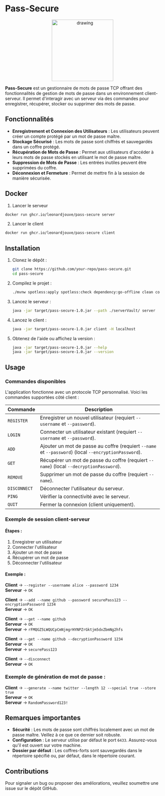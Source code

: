 # Pass-Secure

<p align="center">
<img align="center" src="https://github.com/LeonardJouve/DAI-labo01/blob/Add-logo-readme/logo-pass-secure.png" alt="drawing" style="width:200px;" class="center"/>
</p>

**Pass-Secure** est un gestionnaire de mots de passe TCP offrant des fonctionnalités de gestion de mots de passe dans un environnement client-serveur. Il permet d'interagir avec un serveur via des commandes pour enregistrer, récupérer, stocker ou supprimer des mots de passe.

## Fonctionnalités

- **Enregistrement et Connexion des Utilisateurs** : Les utilisateurs peuvent créer un compte protégé par un mot de passe maître.
- **Stockage Sécurisé** : Les mots de passe sont chiffrés et sauvegardés dans un coffre protégé.
- **Récupération de Mots de Passe** : Permet aux utilisateurs d'accéder à leurs mots de passe stockés en utilisant le mot de passe maître.
- **Suppression de Mots de Passe** : Les entrées inutiles peuvent être supprimées du coffre.
- **Déconnexion et Fermeture** : Permet de mettre fin à la session de manière sécurisée.

## Docker

1. Lancer le serveur
```bash
docker run ghcr.io/leonardjouve/pass-secure server
```

2. Lancer le client 
```bash
docker run ghcr.io/leonardjouve/pass-secure client
```

## Installation

1. Clonez le dépôt :
   ```bash
   git clone https://github.com/your-repo/pass-secure.git
   cd pass-secure
   ```

2. Compilez le projet :
   ```bash
   ./mvnw spotless:apply spotless:check dependency:go-offline clean compile package
   ```

3. Lancez le serveur :
   ```bash
   java -jar target/pass-secure-1.0.jar --path ./serverVault/ server
   ```

4. Lancez le client :
   ```bash
   java -jar target/pass-secure-1.0.jar client -H localhost
   ```

5. Obtenez de l'aide ou affichez la version :
   ```bash
   java -jar target/pass-secure-1.0.jar --help
   java -jar target/pass-secure-1.0.jar --version
   ```

## Usage

### Commandes disponibles

L'application fonctionne avec un protocole TCP personnalisé. Voici les commandes supportées côté client :

| **Commande**     | **Description**                                                             |
|-------------------|-----------------------------------------------------------------------------|
| `REGISTER`      | Enregistrer un nouvel utilisateur (requiert `--username` et `--password`). |
| `LOGIN`         | Connecter un utilisateur existant (requiert `--username` et `--password`). |
| `ADD`           | Ajouter un mot de passe au coffre (requiert `--name` et `--password`) (local `--encryptionPassword`).     |
| `GET`           | Récupérer un mot de passe du coffre (requiert `--name`) (local `--decryptionPassword`).                  |
| `REMOVE`        | Supprimer un mot de passe du coffre (requiert `--name`).                  |
| `DISCONNECT`    | Déconnecter l'utilisateur du serveur.                                      |
| `PING`          | Vérifier la connectivité avec le serveur.                                  |
| `QUIT`          | Fermer la connexion (client uniquement).                                   |

### Exemple de session client-serveur

#### Étapes :
1. Enregistrer un utilisateur
2. Connecter l'utilisateur
3. Ajouter un mot de passe
4. Récupérer un mot de passe
5. Déconnecter l'utilisateur

#### Exemple :
**Client** → `--register --username alice --password 1234`  
**Serveur** → `OK`

**Client** → `--add --name github --password securePass123 --encryptionPassword 1234`  
**Serveur** → `OK`

**Client** → `--get --name github`  
**Serveur** → `OK`  
**Serveur** → `rFMQGZ5LWQUCpCmNjmgrHYNPZrGktjm5dxZbmNg2hfs`

**Client** → `--get --name github --decryptionPassword 1234`  
**Serveur** → `OK`  
**Serveur** → `securePass123`

**Client** → `--disconnect`  
**Serveur** → `OK`

### Exemple de génération de mot de passe :
**Client** → `--generate --name twitter --length 12 --special true --store true`  
**Serveur** → `OK`  
**Serveur** → `RandomPassword123!`

## Remarques importantes

- **Sécurité** : Les mots de passe sont chiffrés localement avec un mot de passe maître. Veillez à ce que ce dernier soit robuste.
- **Configuration** : Le serveur utilise par défaut le port `6433`. Assurez-vous qu'il est ouvert sur votre machine.
- **Dossier par défaut** : Les coffres-forts sont sauvegardés dans le répertoire spécifié ou, par défaut, dans le répertoire courant.

## Contributions

Pour signaler un bug ou proposer des améliorations, veuillez soumettre une issue sur le dépôt GitHub.
